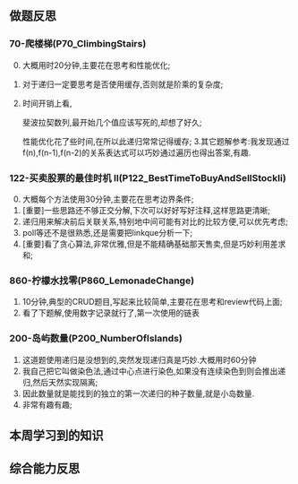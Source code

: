 ## 做题反思

### 70-爬楼梯(P70_ClimbingStairs)

0. 大概用时20分钟,主要花在思考和性能优化;
1. 对于递归一定要思考是否使用缓存,否则就是阶乘的复杂度;
2. 时间开销上看,

   斐波拉契数列,最开始几个值应该写死的,却想了好久;

   性能优化花了些时间,在所以此递归常常记得缓存; 3.其它题解参考:我发现通过f(n),f(n-1),f(n-2)的关系表达式可以巧妙通过遍历也得出答案,有趣.

### 122-买卖股票的最佳时机 II(P122_BestTimeToBuyAndSellStockIi)

0. 大概每个方法使用30分钟,主要花在思考边界条件;
1. [重要]一些思路还不够正交分解,下次可以好好写好注释,这样思路更清晰;
2. 递归用来解决前后关联关系,特别地中间可能有对比的比较方便,可以优先考虑;
3. poll等还不是很熟悉,还是需要把linkque分析一下;
4. [重要]看了贪心算法,非常优雅,但是不能精确基础那天售卖,但是巧妙利用差求和;

### 860-柠檬水找零(P860_LemonadeChange)

1. 10分钟,典型的CRUD题目,写起来比较简单,主要花在思考和review代码上面;
2. 看了下题解,使用数字记录就行了,第一次使用的链表

### 200-岛屿数量(P200_NumberOfIslands)

1. 这道题使用递归是没想到的,突然发现递归真是巧妙.大概用时60分钟
2. 我自己把它叫做染色法,通过中心点进行染色,如果没有连续染色到则会推出递归,然后天然实现隔离;
3. 因此数量就是能找到的独立的第一次递归的种子数量,就是小岛数量.
4. 非常有趣有趣;

## 本周学习到的知识

## 综合能力反思

